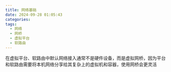 ```yaml
---
title: 网络基础
date: 2024-09-28 01:05:43
categories:
tags:
  - 网络
  - 网桥
  - 虚拟平台
  - 软路由
---
```


在虚拟平台、软路由中默认网络接入通常不是硬件设备，而是虚拟网桥，因为平台和软路由需要将本机网络分享给其复杂上的虚拟机和容器，使用网桥会更灵活
